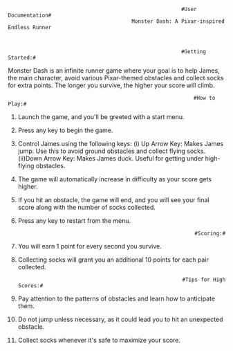                                                             #User Documentation#
                                            Monster Dash: A Pixar-inspired Endless Runner



                                                            #Getting Started:#
Monster Dash is an infinite runner game where your goal is to help James, the main character, avoid various Pixar-themed obstacles and collect socks for extra points. The longer you survive, the higher your score will climb.



                                                                #How to Play:#
1) Launch the game, and you'll be greeted with a start menu.
2) Press any key to begin the game.
3) Control James using the following keys:
(i) Up Arrow Key: Makes James jump. Use this to avoid ground obstacles and collect flying socks.
(ii)Down Arrow Key: Makes James duck. Useful for getting under high-flying obstacles.
4) The game will automatically increase in difficulty as your score gets higher.
5) If you hit an obstacle, the game will end, and you will see your final score along with the number of socks collected.
6) Press any key to restart from the menu.



                                                                #Scoring:#
1) You will earn 1 point for every second you survive.
2) Collecting socks will grant you an additional 10 points for each pair collected.



                                                            #Tips for High Scores:#
1) Pay attention to the patterns of obstacles and learn how to anticipate them.
2) Do not jump unless necessary, as it could lead you to hit an unexpected obstacle.
3) Collect socks whenever it's safe to maximize your score.

